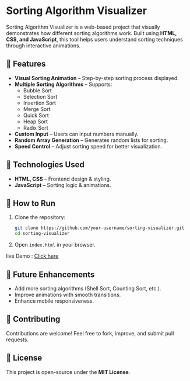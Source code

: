 # Sorting Algorithm Visualizer

Sorting Algorithm Visualizer is a web-based project that visually demonstrates how different sorting algorithms work. Built using **HTML, CSS, and JavaScript**, this tool helps users understand sorting techniques through interactive animations.

## 📌 Features
- **Visual Sorting Animation** – Step-by-step sorting process displayed.
- **Multiple Sorting Algorithms** – Supports:
  - Bubble Sort
  - Selection Sort
  - Insertion Sort
  - Merge Sort
  - Quick Sort
  - Heap Sort
  - Radix Sort
- **Custom Input** – Users can input numbers manually.
- **Random Array Generation** – Generates random lists for sorting.
- **Speed Control** – Adjust sorting speed for better visualization.

## 🚀 Technologies Used
- **HTML, CSS** – Frontend design & styling.
- **JavaScript** – Sorting logic & animations.

## 🔧 How to Run
1. Clone the repository:
   ```bash
   git clone https://github.com/your-username/sorting-visualizer.git
   cd sorting-visualizer
   ```
2. Open `index.html` in your browser.

live Demo : [Click here](https://utukurinaveensatyasai.github.io/VisualSort/)
## 🎯 Future Enhancements
- Add more sorting algorithms (Shell Sort, Counting Sort, etc.).
- Improve animations with smooth transitions.
- Enhance mobile responsiveness.

## 🤝 Contributing
Contributions are welcome! Feel free to fork, improve, and submit pull requests.

## 📜 License
This project is open-source under the **MIT License**.

